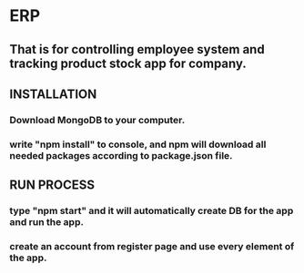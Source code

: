 
# ERP
## That is for controlling employee system and tracking product stock app for company.
## INSTALLATION
### Download MongoDB to your computer.
### write "npm install" to console, and npm will download all needed packages according to package.json file.
## RUN PROCESS
### type "npm start" and it will automatically create DB for the app and run the app.
### create an account from register page and use every element of the app.